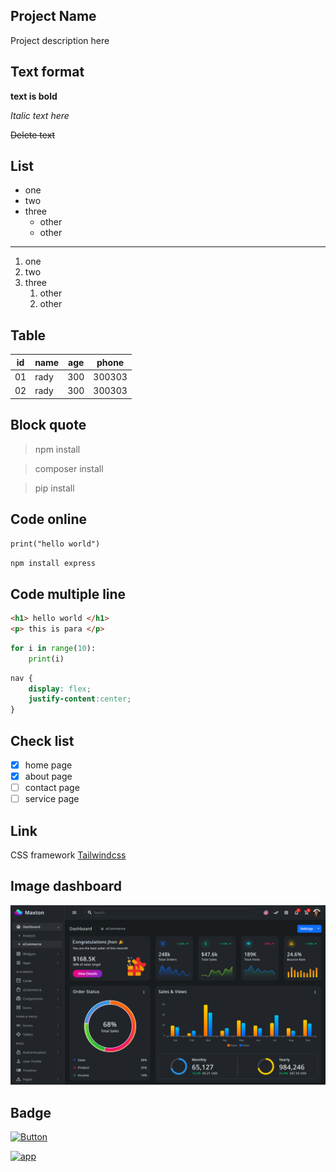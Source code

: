 ## Project Name 
Project description here

## Text format

**text is bold**

*Italic text here*

~~Delete text~~

## List
- one
- two
- three
    - other
    - other
---
1. one
2. two
3. three
    1. other
    2. other

## Table

| id  | name | age | phone |
|-----|------|-----|-------|
| 01  | rady | 300 | 300303|
| 02  | rady | 300 | 300303|

## Block quote

> npm install 

> composer install

> pip install


## Code online
`print("hello world")`

`npm install express`

## Code multiple line
```html
<h1> hello world </h1>
<p> this is para </p>
```
```python
for i in range(10):
    print(i)
```
```css
nav {
    display: flex;
    justify-content:center;
}
```
## Check list
- [x] home page
- [x] about page
- [ ] contact page
- [ ] service page

## Link 

CSS framework [Tailwindcss](https://tailwindcss.com/)

## Image dashboard
![Dashboard](dashboard.png)

## Badge

[![Button](https://img.shields.io/badge/Visit-Website-blue)](https://tailwindcss.com/)

[![app](https://img.shields.io/badge/PNC_School-Application-orange)](https://example.com)